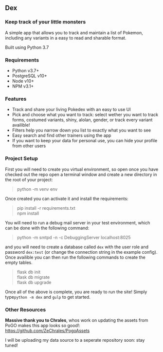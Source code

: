 ## Dex
### Keep track of your little monsters

A simple app that allows you to track and maintain a list of Pokemon, including any variants in a easy to read and sharable format.

Built using Python 3.7

### Requirements
* Python v3.7+
* PostgreSQL v10+
* Node v10+
* NPM v3.1+

### Features
* Track and share your living Pokedex with an easy to use UI
* Pick and choose what you want to track: select wether you want to track forms, costumed variants, shiny, alolan, gender, or track every variant availible!
* Filters help you narrow down you list to exactly what you want to see
* Easy search and find other trainers using the app
* If you want to keep your data for personal use, you can hide your profile from other users 

### Project Setup  
First you will need to create you virtual environment, so open once you have checked out the repo open a terminal window and create a new directory in the root of your project:

> python -m venv env

Once created you can activate it and install the requirements:

> pip install -r requirements.txt  
npm install
 
 You will need to run a debug mail server in your test environment, which can be done with the following command:

 > python -m smtpd -n -c DebuggingServer localhost:8025
 
 and you will need to create a database called `dex` with the user role and password `dex:test` (or change the connection string in the example config). Once availible you can then run the following commands to create the empty tables.
 
 > flask db init  
 flask db migrate  
 flask db upgrade
 
 Once all of the above is complete, you are ready to run the site!  Simply type`python -m dex` and `gulp` to get started.
 
 ### Other Resources
 **Massive thank you to Chrales**, whos work on updating the assets from PoGO makes this app looks so good!: https://github.com/ZeChrales/PogoAssets
 
 I will be uploading my data source to a seperate repository soon: stay tuned!